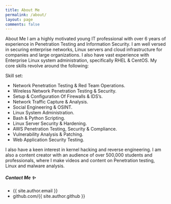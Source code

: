 ```yaml
---
title: About Me
permalink: /about/
layout: page
comments: false
---
```


About Me
I am a highly motivated young IT professional with over 6 years of experience in Penetration Testing and Information Security. I am well versed in securing enterprise networks, Linux servers and cloud infrastructure for companies and large organizations. I also have vast experience with Enterprise Linux system administration, specifically RHEL & CentOS. My core skills revolve around the following:

Skill set:
- Network Penetration Testing & Red Team Operations.
- Wireless Network Penetration Testing & Security.
- Setup & Configuration Of Firewalls & IDS’s.
- Network Traffic Capture & Analysis.
- Social Engineering & OSINT.
- Linux System Administration.
- Bash & Python Scripting.
- Linux Server Security & Hardening.
- AWS Penetration Testing, Security & Compliance.
- Vulnerability Analysis & Patching.
- Web Application Security Testing.

I also have a keen interest in kernel hacking and reverse engineering. I am also a content creator with an audience of over 500,000 students and professionals, where I make videos and content on Penetration testing, Linux and malware analysis.



##### Contact Me ✨

- {{ site.author.email }}
- github.com/{{ site.author.github }}
